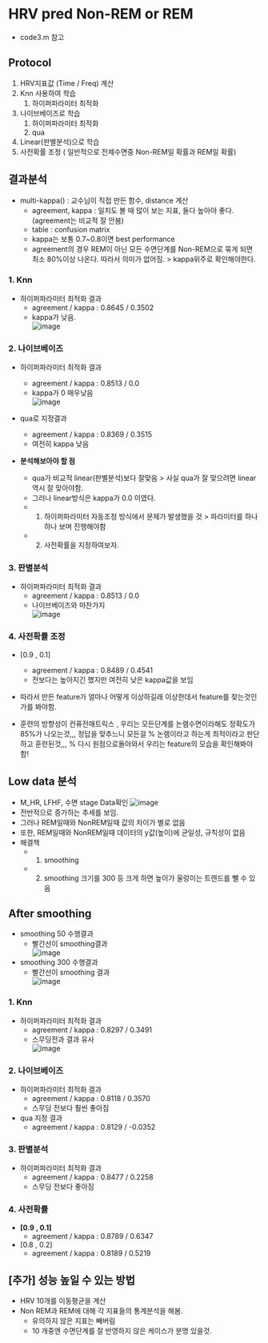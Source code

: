 # HRV pred Non-REM or REM
- code3.m 참고
## Protocol
1. HRV지표값 (Time / Freq) 계산
2. Knn 사용하여 학습 
    1. 하이퍼파라미터 최적화
3. 나이브베이즈로 학습
    1. 하이퍼파라미터 최적화
    2. qua
4. Linear(판별분석)으로 학습
5. 사전확률 조정 ( 일반적으로 전체수면중 Non-REM일 확률과 REM일 확률)
## 결과분석
- multi-kappa() : 교수님이 직접 만든 함수, distance 계산
  - agreement, kappa : 일치도 볼 때 많이 보는 지표, 둘다 높아야 좋다. (agreement는 비교적 잘 안봄)
  - table : confusion matrix
  - kappa는 보통 0.7~0.8이면 best performance
  - agreement의 경우 REM이 아닌 모든 수면단계를 Non-REM으로 묶게 되면 최소 80%이상 나온다. 따라서 의미가 없어짐. > kappa위주로 확인해야한다.

### 1. Knn
- 하이퍼파라미터 최적화 결과
  - agreement / kappa : 0.8645 / 0.3502
  - kappa가 낮음.\
![image](https://user-images.githubusercontent.com/70633080/120194051-1038ca80-c258-11eb-9b75-7b316d0e7516.png)

### 2. 나이브베이즈
- 하이퍼파라미터 최적화 결과
  - agreement / kappa : 0.8513 / 0.0
  - kappa가 0 매우낮음\
![image](https://user-images.githubusercontent.com/70633080/120194922-2bf0a080-c259-11eb-8f5b-225ffff69bfa.png)
- qua로 지정결과
  - agreement / kappa : 0.8369 / 0.3515
  - 여전히 kappa 낮음

- **분석해보아야 할 점**
  - qua가 비교적 linear(판별분석)보다 잘맞음 > 사실 qua가 잘 맞으려면 linear 역시 잘 맞아야함.
  - 그러나 linear방식은 kappa가 0.0  이였다.
  - 1. 하이퍼파라미터 자동조정 방식에서 문제가 발생했을 것 > 파라미터를 하나하나 보며 진행해야함
  - 2. 사전확률을 지정하여보자.

### 3. 판별분석
- 하이퍼파라미터 최적화 결과
  - agreement / kappa : 0.8513 / 0.0
  - 나이브베이즈와 마찬가지\
 ![image](https://user-images.githubusercontent.com/70633080/120195213-7245ff80-c259-11eb-8ea9-072d08179a8b.png)

### 4. 사전확률 조정
- [0.9 , 0.1] 
  - agreement / kappa : 0.8489 / 0.4541
  - 전보다는 높아지긴 했지만 여전히 낮은 kappa값을 보임

- 따라서 만든 feature가 얼마나 어떻게 이상하길래 이상한데서 feature를 찾는것인가를 봐야함.
- 훈련의 방향성이 컨퓨전매트릭스 , 우리는 모든단계를 논램수면이라해도 정확도가 85%가 나오는것,,, 정답을 맞추느니 모든걸
% 논램이라고 하는게 최적이라고 판단하고 훈련된것,,,
% 다시 원점으로돌아와서 우리는 feature의 모습을 확인해봐야함! 

## Low data 분석
- M_HR, LFHF, 수면 stage Data확인
![image](https://user-images.githubusercontent.com/70633080/120193464-6d804c00-c257-11eb-9110-fe39240ad94f.png)
- 전반적으로 증가하는 추세를 보임. 
- 그러나 REM일때와 NonREM일때 값의 차이가 별로 없음
- 또한, REM일때와 NonREM일때 데이터의 y값(높이)에 균일성, 규칙성이 없음 
- 해결책
  - 1. smoothing
  - 2. smoothing 크기를 300 등 크게 하면 높이가 울렁이는 트렌드를 뺄 수 있음

## After smoothing
- smoothing 50 수행결과
  - 빨간선이 smoothing결과\
 ![image](https://user-images.githubusercontent.com/70633080/120301741-230ad800-c308-11eb-9819-b90cf817a5d0.png)
- smoothing 300 수행결과
  - 빨간선이 smoothing 결과\
 ![image](https://user-images.githubusercontent.com/70633080/120301838-3cac1f80-c308-11eb-8144-188db7af3204.png)

### 1. Knn 
- 하이퍼파라미터 최적화 결과
  - agreement / kappa : 0.8297 / 0.3491
  - 스무딩전과  결과 유사\
![image](https://user-images.githubusercontent.com/70633080/120306542-eab9c880-c30c-11eb-947f-d8041a76cb24.png)
 
### 2. 나이브베이즈
- 하이퍼파라미터 최적화 결과
  - agreement / kappa : 0.8118 / 0.3570
  - 스무딩 전보다 훨씬 좋아짐
- qua 지정 결과
  - agreement / kappa : 0.8129 / -0.0352
### 3. 판별분석
- 하이퍼파라미터 최적화 결과
  - agreement / kappa : 0.8477 / 0.2258
  - 스무딩 전보다 좋아짐
### 4. 사전확률
- **[0.9 , 0.1]**
  - agreement / kappa : 0.8789 / 0.6347 
- [0.8 , 0.2]
  - agreement / kappa : 0.8189 / 0.5219
  
## [추가] 성능 높일 수 있는 방법
- HRV 10개를 이동평균을 계산
- Non REM과 REM에 대해 각 지표들의 통계분석을 해봄.
  - 유의하지 않은 지표는 빼버림
  - 10 개중엔 수면단계를 잘 반영하지 않은 케이스가 분명 있을것.

